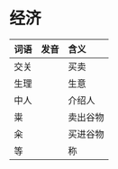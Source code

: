 # 经济

| 词语 | 发音 | 含义 |
| :--- | :--- | :--- |
| 交关 |  | 买卖 |
| 生理 |  | 生意 |
| 中人 |  | 介绍人 |
| 粜 |  | 卖出谷物 |
| 籴 |  | 买进谷物 |
| 等 |  | 称 |

